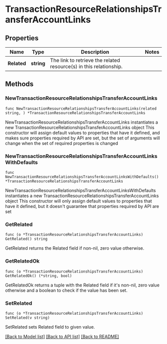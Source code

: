 # TransactionResourceRelationshipsTransferAccountLinks

## Properties

Name | Type | Description | Notes
------------ | ------------- | ------------- | -------------
**Related** | **string** | The link to retrieve the related resource(s) in this relationship.  | 

## Methods

### NewTransactionResourceRelationshipsTransferAccountLinks

`func NewTransactionResourceRelationshipsTransferAccountLinks(related string, ) *TransactionResourceRelationshipsTransferAccountLinks`

NewTransactionResourceRelationshipsTransferAccountLinks instantiates a new TransactionResourceRelationshipsTransferAccountLinks object
This constructor will assign default values to properties that have it defined,
and makes sure properties required by API are set, but the set of arguments
will change when the set of required properties is changed

### NewTransactionResourceRelationshipsTransferAccountLinksWithDefaults

`func NewTransactionResourceRelationshipsTransferAccountLinksWithDefaults() *TransactionResourceRelationshipsTransferAccountLinks`

NewTransactionResourceRelationshipsTransferAccountLinksWithDefaults instantiates a new TransactionResourceRelationshipsTransferAccountLinks object
This constructor will only assign default values to properties that have it defined,
but it doesn't guarantee that properties required by API are set

### GetRelated

`func (o *TransactionResourceRelationshipsTransferAccountLinks) GetRelated() string`

GetRelated returns the Related field if non-nil, zero value otherwise.

### GetRelatedOk

`func (o *TransactionResourceRelationshipsTransferAccountLinks) GetRelatedOk() (*string, bool)`

GetRelatedOk returns a tuple with the Related field if it's non-nil, zero value otherwise
and a boolean to check if the value has been set.

### SetRelated

`func (o *TransactionResourceRelationshipsTransferAccountLinks) SetRelated(v string)`

SetRelated sets Related field to given value.



[[Back to Model list]](../README.md#documentation-for-models) [[Back to API list]](../README.md#documentation-for-api-endpoints) [[Back to README]](../README.md)


